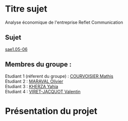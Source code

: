# Titre sujet
Analyse économique de l'entreprise Reflet Communication

## Sujet
[sae1.05-06](https://github.com/mrvolive/sae1.05-06)

## Membres du groupe :
Etudiant 1 (réferent du groupe) : [COURVOISIER Mathis](mailto:mathis.courvoisier@edu.univ-fcomte.fr?subject=SAE_1_05_06)  
Etudiant 2 : [MARAVAL Olivier](mailto:olivier.maraval@edu.univ-fcomte.fr?subject=SAE_1_05_06)  
Etudiant 3 : [KHERZA Yahia](mailto:yahia.kherza@edu.univ-fcomte.fr?subject=SAE_1_05_06)  
Etudiant 4 : [VIRET-JACQUOT Valentin](mailto:valentin.viret-jacquot@edu.univ-fcomte.fr?subject=SAE_1_05_06)  

# Présentation du projet

